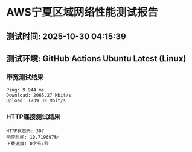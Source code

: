 # AWS宁夏区域网络性能测试报告
## 测试时间: 2025-10-30 04:15:39
## 测试环境: GitHub Actions Ubuntu Latest (Linux)

### 带宽测试结果
```
Ping: 9.944 ms
Download: 2065.27 Mbit/s
Upload: 1739.39 Mbit/s
```

### HTTP连接测试结果
```
HTTP状态码: 307
响应时间: 10.719697秒
下载速度: 0字节/秒
```

